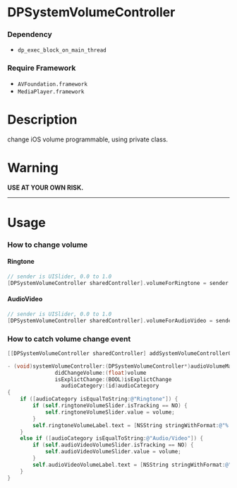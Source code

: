 DPSystemVolumeController
=================

### Dependency
* `dp_exec_block_on_main_thread`

### Require Framework
* `AVFoundation.framework`
* `MediaPlayer.framework`

# Description

change iOS volume programmable, using private class.

# Warning

**USE AT YOUR OWN RISK.**

---

# Usage

### How to change volume

#### Ringtone

```Objective-C
// sender is UISlider, 0.0 to 1.0
[DPSystemVolumeController sharedController].volumeForRingtone = sender.value;
```

#### AudioVideo

```Objective-C
// sender is UISlider, 0.0 to 1.0
[DPSystemVolumeController sharedController].volumeForAudioVideo = sender.value;
```

### How to catch volume change event

```Objective-C
[[DPSystemVolumeController sharedController] addSystemVolumeControllerObserver:self];

- (void)systemVolumeController:(DPSystemVolumeController*)audioVolumeManager
               didChangeVolume:(float)volume
               isExplictChange:(BOOL)isExplictChange
                 audioCategory:(id)audioCategory
{
    if ([audioCategory isEqualToString:@"Ringtone"]) {
        if (self.ringtoneVolumeSlider.isTracking == NO) {
            self.ringtoneVolumeSlider.value = volume;
        }
        self.ringtoneVolumeLabel.text = [NSString stringWithFormat:@"%.2f", volume];
    }
    else if ([audioCategory isEqualToString:@"Audio/Video"]) {
        if (self.audioVideoVolumeSlider.isTracking == NO) {
            self.audioVideoVolumeSlider.value = volume;
        }
        self.audioVideoVolumeLabel.text = [NSString stringWithFormat:@"%.2f", volume];
    }
}
```